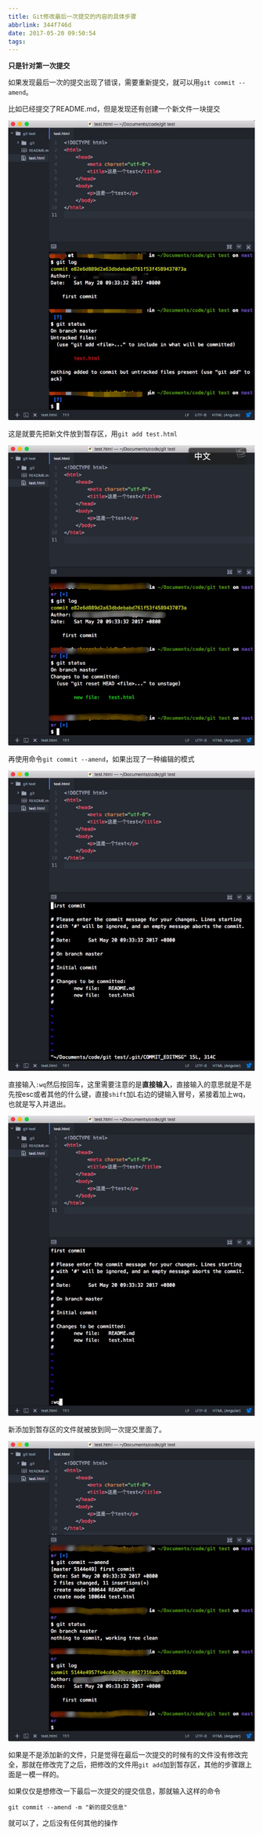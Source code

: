 ```yaml
---
title: Git修改最后一次提交的内容的具体步骤
abbrlink: 344f746d
date: 2017-05-20 09:50:54
tags:
---
```

**只是针对第一次提交**

如果发现最后一次的提交出现了错误，需要重新提交，就可以用`git commit --amend`。

比如已经提交了README.md，但是发现还有创建一个新文件一块提交

![已提交未暂存](/img/2017/Git修改最后一次提交的内容的具体步骤/Jietu20170520-093718.jpg)

这是就要先把新文件放到暂存区，用`git add test.html`

![已提交已暂存](/img/2017/Git修改最后一次提交的内容的具体步骤/Jietu20170520-093835.jpg)

再使用命令`git commit --amend`，如果出现了一种编辑的模式

![编辑状态](/img/2017/Git修改最后一次提交的内容的具体步骤/Jietu20170520-094641.jpg)

直接输入`:wq`然后按回车，这里需要注意的是**直接输入**，直接输入的意思就是不是先按esc或者其他的什么键，直接`shift`加L右边的键输入冒号，紧接着加上wq，也就是写入并退出。

![输入:wq](/img/2017/Git修改最后一次提交的内容的具体步骤/Jietu20170520-094700.jpg)

新添加到暂存区的文件就被放到同一次提交里面了。

![输入:wq](/img/2017/Git修改最后一次提交的内容的具体步骤/Jietu20170520-094821.jpg)

如果是不是添加新的文件，只是觉得在最后一次提交的时候有的文件没有修改完全，那就在修改完了之后，把修改的文件用`git add`加到暂存区，其他的步骤跟上面是一模一样的。

如果仅仅是想修改一下最后一次提交的提交信息，那就输入这样的命令

~~~
git commit --amend -m "新的提交信息"
~~~

就可以了，之后没有任何其他的操作
